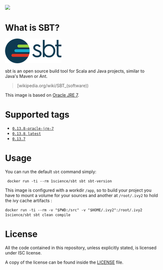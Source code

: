 [![](https://badge.imagelayers.io/1science/sbt:latest.svg)](https://imagelayers.io/?images=1science/sbt:latest 'Get your own badge on imagelayers.io')

# What is SBT?

![logo](https://raw.githubusercontent.com/1science/docker-sbt/latest/logo.png)

sbt is an open source build tool for Scala and Java projects, similar to Java's Maven or Ant.

> [wikipedia.org/wiki/SBT_(software))

This image is based on [Oracle JRE 7](https://github.com/1science/docker-java/tree/oracle-jre-7).


# Supported tags

-	[`0.13.8-oracle-jre-7`](https://github.com/1science/docker-sbt/tree/0.13.8-oracle-jre-7)
-	[`0.13.8`, `latest`](https://github.com/1science/docker-sbt/tree/0.13.8)
-	[`0.13.7`](https://github.com/1science/docker-sbt/tree/0.13.7)


# Usage

You can run the default `sbt` command simply:

```
 docker run -ti --rm 1science/sbt sbt sbt-version 
```

This image is configured with a workdir `/app`, so to build your project you have to mount a volume for your sources and another at `/root/.ivy2` to hold the ivy cache artifacts :

```
docker run -ti --rm -v "$PWD:/src" -v "$HOME/.ivy2":/root/.ivy2 1science/sbt sbt clean compile
```


# License

All the code contained in this repository, unless explicitly stated, is
licensed under ISC license.

A copy of the license can be found inside the [LICENSE](LICENSE) file.
